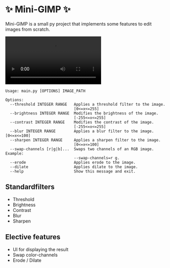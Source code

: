 # ✨ Mini-GIMP ✨

Mini-GIMP is a small py project that implements some features to edit images from scratch.

![](showcase.webm)

```text
Usage: main.py [OPTIONS] IMAGE_PATH

Options:
  --threshold INTEGER RANGE   Applies a threshold filter to the image.
                              [0<=x<=255]
  --brightness INTEGER RANGE  Modifies the brightness of the image.
                              [-255<=x<=255]
  --contrast INTEGER RANGE    Modifies the contrast of the image.
                              [-255<=x<=255]
  --blur INTEGER RANGE        Applies a blur filter to the image.  [0<=x<=100]
  --sharpen INTEGER RANGE     Applies a sharpen filter to the image.
                              [0<=x<=100]
  --swap-channels [r|g|b]...  Swaps two channels of an RGB image. Example:
                              --swap-channels=r g.
  --erode                     Applies erode to the image.
  --dilate                    Applies dilate to the image.
  --help                      Show this message and exit.
```

## Standardfilters

- Threshold
- Brightness
- Contrast
- Blur
- Sharpen

## Elective features

- UI for displaying the result
- Swap color-channels
- Erode / Dilate
